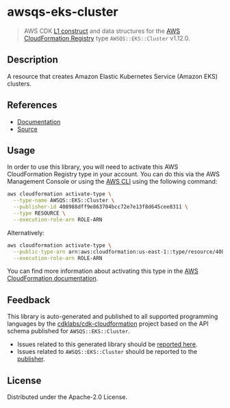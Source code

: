 # awsqs-eks-cluster

> AWS CDK [L1 construct] and data structures for the [AWS CloudFormation Registry] type `AWSQS::EKS::Cluster` v1.12.0.

[L1 construct]: https://docs.aws.amazon.com/cdk/latest/guide/constructs.html
[AWS CloudFormation Registry]: https://docs.aws.amazon.com/AWSCloudFormation/latest/UserGuide/registry.html

## Description

A resource that creates Amazon Elastic Kubernetes Service (Amazon EKS) clusters.

## References

* [Documentation](https://github.com/aws-quickstart/quickstart-amazon-eks-cluster-resource-provider/blob/main/README.md)
* [Source](https://github.com/aws-quickstart/quickstart-amazon-eks-cluster-resource-provider.git)

## Usage

In order to use this library, you will need to activate this AWS CloudFormation Registry type in your account. You can do this via the AWS Management Console or using the [AWS CLI](https://aws.amazon.com/cli/) using the following command:

```sh
aws cloudformation activate-type \
  --type-name AWSQS::EKS::Cluster \
  --publisher-id 408988dff9e863704bcc72e7e13f8d645cee8311 \
  --type RESOURCE \
  --execution-role-arn ROLE-ARN
```

Alternatively:

```sh
aws cloudformation activate-type \
  --public-type-arn arn:aws:cloudformation:us-east-1::type/resource/408988dff9e863704bcc72e7e13f8d645cee8311/AWSQS-EKS-Cluster \
  --execution-role-arn ROLE-ARN
```

You can find more information about activating this type in the [AWS CloudFormation documentation](https://docs.aws.amazon.com/AWSCloudFormation/latest/UserGuide/registry-public.html).

## Feedback

This library is auto-generated and published to all supported programming languages by the [cdklabs/cdk-cloudformation] project based on the API schema published for `AWSQS::EKS::Cluster`.

* Issues related to this generated library should be [reported here](https://github.com/cdklabs/cdk-cloudformation/issues/new?title=Issue+with+%40cdk-cloudformation%2Fawsqs-eks-cluster+v1.12.0).
* Issues related to `AWSQS::EKS::Cluster` should be reported to the [publisher](https://github.com/aws-quickstart/quickstart-amazon-eks-cluster-resource-provider/blob/main/README.md).

[cdklabs/cdk-cloudformation]: https://github.com/cdklabs/cdk-cloudformation

## License

Distributed under the Apache-2.0 License.
